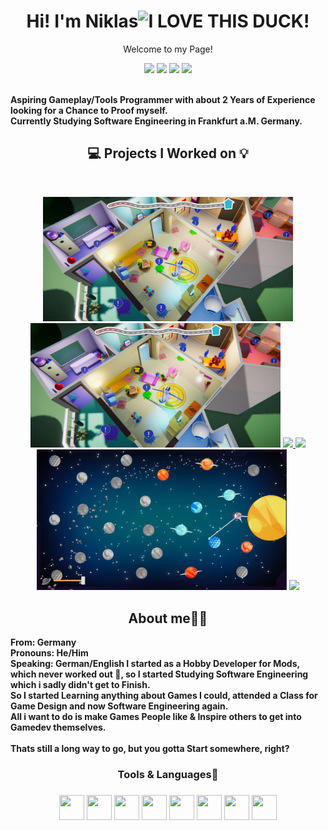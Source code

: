 <p>
    <h1 align="center">Hi! I'm Niklas<img src="https://drive.google.com/uc?export=view&id=1Q44OP2RlaMQsM9oEzcc0hRmT4v8b5ycN" width="40" title="I LOVE THIS DUCK!"></h1>
</p>

<p align="center">Welcome to my Page!</p>

<p align="center">
    <a href="https://www.linkedin.com/in/niklasschmiedel/" alt="LinkedIn">
        <img src="https://img.shields.io/badge/-LinkedIn-0A66C2?style=for-the-badge&logo=linkedin" /></a>
    <a href="https://descus.itch.io" alt="ItchIO">
        <img src="https://img.shields.io/badge/-Itch.io-FA5C5C?style=for-the-badge&logo=itchdotio&logoColor=white" /></a>
   <a href="https://descus.itch.io" alt="Portfolio">
        <img src="https://img.shields.io/badge/-Portfolio-68BC71?style=for-the-badge&logo=data:image/png;base64,iVBORw0KGgoAAAANSUhEUgAAAB4AAAAeCAYAAAA7MK6iAAAABmJLR0QA/wD/AP+gvaeTAAABIUlEQVRIie2UPU7DQBCFv0kMFKnoEVUkoKGDKhIt4gb0CC6FuAASDSegpeEA0BAnbUokQOJRJBGLccjsOrZA8uvWqzff/OwYWv1VSTqRNNSXniUdNwHO9VPDKgGLlaxa3zpjYSXAVrV+LFVuZttFsGqGAmBmBpAl+h+AS2AdOAUOkzOJmNWtpG7gyyRde81VwPsl3n4sOGXGPTN7KYDXgDePeT7jjhMWalDy7SghzlQRrX6S1A98O5Iem2g1wCtwF1S74TXOW/2v9vgeuAIms/MmcAYcJGXiHNGNgh0OvNnszj3jWPDeL4nvxoBjZ9w1s48F4A7wzpIVTdrjRdDgzv1Aox6Xsysupfy5Vg4eNcDLy8AXwLhG6Ag4rzF+q1ZTfQLRWH2uDUgVBwAAAABJRU5ErkJggg=="/></a>
    <a href="https://twitter.com/Descus1" alt="Twitter">
        <img src="https://img.shields.io/badge/-Twitter-1DA1F2?style=for-the-badge&logo=twitter&logoColor=white" /></a>
</p>
<br />
<b align="left" >
    Aspiring Gameplay/Tools Programmer with about 2 Years of Experience looking for a Chance to Proof myself. <br>
    Currently Studying Software Engineering in Frankfurt a.M. Germany.
</b>
<br />

<h2 align="center">💻 Projects I Worked on 💡</h2>
<br />

<p align="center">
    <img width="400" src="https://github.com/Descus/Descus/blob/main/MonsterWG.jpg?raw=true" />
    <img width="400" src="https://github.com/Descus/Descus/blob/main/MonsterWG.jpg?raw=true" />
    <a href="https://github.com/Descus/Fabeled-Carnage">
        <img align="" src="https://github-readme-stats.vercel.app/api/pin/?username=descus&repo=fabeled-carnage&theme=tokyonight" />
    </a>
    <a href="https://github.com/Descus/MonsterWG">
        <img align="" src="https://github-readme-stats.vercel.app/api/pin/?username=Descus&repo=MonsterWG&theme=tokyonight" />
    </a>
    <img width="400" src="https://github.com/Descus/Descus/blob/main/Sunsmashers.png" />
    <a href="https://github.com/Jammers-Inc/SunSmashers">
        <img align="" src="https://github-readme-stats.vercel.app/api/pin/?username=Jammers-Inc&repo=SunSmashers&theme=tokyonight" />
    </a>
    
</p>
<h2 align="center">About me🙋‍♂️</h2>
<b align="center">
    From: Germany <br>
    Pronouns: He/Him <br>
    Speaking: German/English
</b>
    <b align="left" >
        I started as a Hobby Developer for Mods, which never worked out 😬, so I started Studying Software Engineering which i sadly didn't get to Finish.<br>
        So I started Learning anything about Games I could, attended a Class for Game Design and now Software Engineering again.<br>
        All i want to do is make Games People like & Inspire others to get into Gamedev themselves.<br> <br>
        Thats still a long way to go, but you gotta Start somewhere, right?
    </b>
<h3 align="center">Tools & Languages🔧<h3>
    <p align="center">
        <img src="https://cdn.jsdelivr.net/gh/devicons/devicon/icons/cplusplus/cplusplus-original.svg" width="40" height="40"/>
        <img src="https://cdn.jsdelivr.net/gh/devicons/devicon/icons/csharp/csharp-original.svg" width="40" height="40" />
        <img src="https://cdn.jsdelivr.net/gh/devicons/devicon/icons/java/java-original.svg" width="40" height="40"/>
        <img src="https://cdn.jsdelivr.net/gh/devicons/devicon/icons/python/python-original.svg" width="40" height="40"/>
        <img src="https://cdn.jsdelivr.net/gh/devicons/devicon/icons/lua/lua-original.svg" width="40" height="40"/>
        <img src="https://cdn.jsdelivr.net/gh/devicons/devicon/icons/git/git-original.svg" width="40" height="40"/>
        <img src="https://cdn.jsdelivr.net/gh/devicons/devicon/icons/visualstudio/visualstudio-plain.svg" width="40" height="40"/>
        <img src="https://cdn.jsdelivr.net/gh/devicons/devicon/icons/intellij/intellij-original.svg" width="40" height="40"/> 
    </p>
